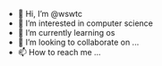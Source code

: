 - 👋 Hi, I’m @wswtc
- 👀 I’m interested in computer science
- 🌱 I’m currently learning os
- 💞️ I’m looking to collaborate on ...
- 📫 How to reach me ...

<!---
wswtc/wswtc is a ✨ special ✨ repository because its `README.md` (this file) appears on your GitHub profile.
You can click the Preview link to take a look at your changes.
--->
